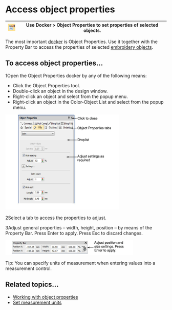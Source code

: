 # Access object properties

| ![ObjectProperties00028.png](assets/ObjectProperties00028.png) | Use Docker > Object Properties to set properties of selected objects. |
| -------------------------------------------------------------- | --------------------------------------------------------------------- |

The most important [docker](../../glossary/glossary) is Object Properties. Use it together with the Property Bar to access the properties of selected [embroidery objects](../../glossary/glossary).

## To access object properties...

1Open the Object Properties docker by any of the following means:

- Click the Object Properties tool.
- Double-click an object in the design window.
- Right-click an object and select from the popup menu.
- Right-click an object in the Color-Object List and select from the popup menu.

![basics00029.png](assets/basics00029.png)

2Select a tab to access the properties to adjust.

3Adjust general properties – width, height, position – by means of the Property Bar. Press Enter to apply. Press Esc to discard changes.

![PropertyBar.png](assets/PropertyBar.png)

Tip: You can specify units of measurement when entering values into a measurement control.

## Related topics...

- [Working with object properties](../../Digitizing/properties/Working_with_object_properties)
- [Set measurement units](Set_measurement_units)
